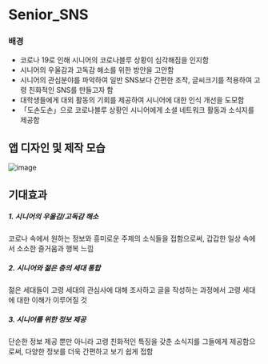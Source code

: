 # Senior_SNS
### 배경
* 코로나 19로 인해 시니어의  코로나블루 상황이 심각해짐을 인지함
* 시니어의 우울감과 고독감 해소를 위한 방안을 고안함
* 시니어의 관심분야를 파악하여 일반 SNS보다 간편한 조작, 글씨크기를 적용하여 고령 친화적인 SNS를 만들고자 함
* 대학생들에게 대외 활동의 기회를 제공하여 시니어에 대한 인식 개선을 도모함
* 「도손도손」으로 코로나블루 상황인 시니어에게 소셜 네트워크 활동과 소식지를 제공함

## 앱 디자인 및 제작 모습
![image](https://user-images.githubusercontent.com/76572665/184418524-936fc13c-c302-4e5e-93b5-ef24ca341b03.png)

## 기대효과
##### 1. 시니어의 우울감/고독감 해소
코로나 속에서 원하는 정보와 흥미로운 
주제의 소식들을 접함으로써, 갑갑한 일상 
속에서 소소한 즐거움과 행복 느낌
##### 2. 시니어와 젊은 층의 세대 통합
젊은 세대들이 고령 세대의 관심사에 
대해 조사하고 글을 작성하는 과정에서
고령 세대에 대한 이해가 이루어질 것

##### 3. 시니어를 위한 정보 제공
단순한 정보 제공 뿐만 아니라 고령 친화적인 
특징을 갖춘 소식지를 그들에게 제공함으로써, 
다양한 정보를 더욱 간편하고 보기 쉽게 접함

